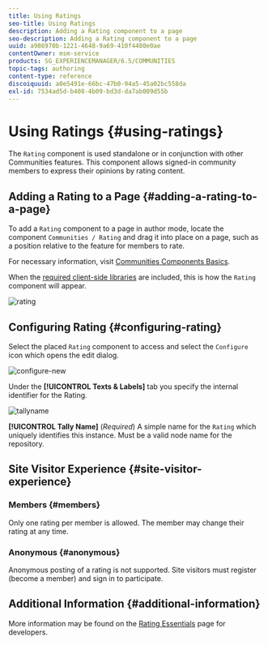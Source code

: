 ```yaml
---
title: Using Ratings
seo-title: Using Ratings
description: Adding a Rating component to a page
seo-description: Adding a Rating component to a page
uuid: a986970b-1221-4648-9a69-410f4480e0ae
contentOwner: msm-service
products: SG_EXPERIENCEMANAGER/6.5/COMMUNITIES
topic-tags: authoring
content-type: reference
discoiquuid: a0e5491e-66bc-47b0-94a5-45a02bc558da
exl-id: 7534ad5d-b408-4b09-bd3d-da7ab009d55b
---
```

# Using Ratings {#using-ratings}

The `Rating` component is used standalone or in conjunction with other Communities features. This component allows signed-in community members to express their opinions by rating content.

## Adding a Rating to a Page {#adding-a-rating-to-a-page}

To add a `Rating` component to a page in author mode, locate the component `Communities / Rating` and drag it into place on a page, such as a position relative to the feature for members to rate.

For necessary information, visit [Communities Components Basics](basics.md).

When the [required client-side libraries](rating-basics.md#essentials-for-client-side) are included, this is how the `Rating` component will appear.

![rating](assets/rating.png)

## Configuring Rating {#configuring-rating}

Select the placed `Rating` component to access and select the `Configure` icon which opens the edit dialog.

![configure-new](assets/configure-new.png)

Under the **[!UICONTROL Texts & Labels]** tab you specify the internal identifier for the Rating.

![tallyname](assets/tallyname.png)

**[!UICONTROL Tally Name]**
  (*Required*) A simple name for the `Rating` which uniquely identifies this instance. Must be a valid node name for the repository.

## Site Visitor Experience {#site-visitor-experience}

### Members {#members}

Only one rating per member is allowed. The member may change their rating at any time.

### Anonymous {#anonymous}

Anonymous posting of a rating is not supported. Site visitors must register (become a member) and sign in to participate.

## Additional Information {#additional-information}

More information may be found on the [Rating Essentials](rating-basics.md) page for developers.
